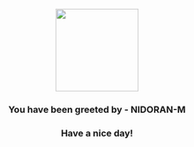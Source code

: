 <p align="center">
            <img src="https://raw.githubusercontent.com/PokeAPI/sprites/master/sprites/pokemon/32.png" width="150" height="150">
          </p>
          <h3 align="center">You have been greeted by - <b>NIDORAN-M</b></h3>
          <h3 align="center">Have a nice day!</h3>
